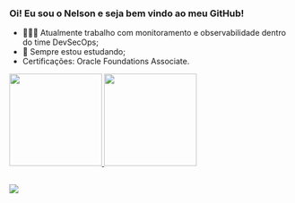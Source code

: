 ### Oi! Eu sou o Nelson e seja bem vindo ao meu GitHub!

- 👨🏿‍💻 Atualmente trabalho com monitoramento e observabilidade dentro do time DevSecOps;
- 📖 Sempre estou estudando;
- Certificações: Oracle Foundations Associate.


 <div>
  <a href="https://github.com/nelsonstudent">
  <img height="165em" src="https://github-readme-stats.vercel.app/api?username=nelsonstudent&show_icons=true&theme=dark&include_all_commits=true&count_private=true"/>
  <img height="165em" src="https://github-readme-stats.vercel.app/api/top-langs/?username=nelsonstudent&layout=compact&langs_count=7&theme=dark"/>
</div>
  
  ##
  
 <div>
  <a href="https://www.linkedin.com/in/nelson-p-021729200/" target="_blank"><img src="https://img.shields.io/badge/-LinkedIn-%230077B5?style=for-the-badge&logo=linkedin&logoColor=white" target="_blank"></a>  
 </div>  

